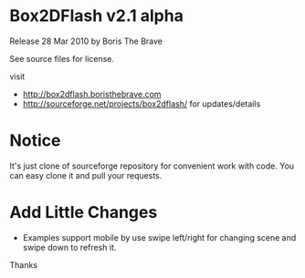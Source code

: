 Box2DFlash v2.1 alpha
=====================

Release 28 Mar 2010 by Boris The Brave

See source files for license.

visit 
* http://box2dflash.boristhebrave.com
* http://sourceforge.net/projects/box2dflash/
for updates/details

Notice
======

It's just clone of sourceforge repository for convenient work with code. You can easy clone it and pull your requests.

Add Little Changes
==================

* Examples support mobile by use swipe left/right for changing scene and swipe down to refresh it.

Thanks